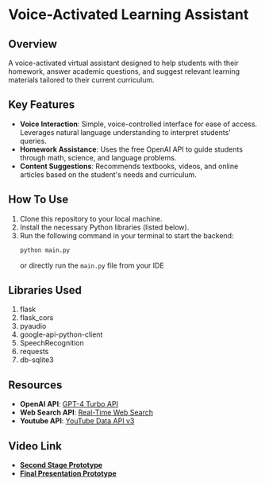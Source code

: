 # Voice-Activated Learning Assistant

## Overview
A voice-activated virtual assistant designed to help students with their homework, answer academic questions, and suggest relevant learning materials tailored to their current curriculum.

## Key Features
- **Voice Interaction**: Simple, voice-controlled interface for ease of access. Leverages natural language understanding to interpret students' queries.
- **Homework Assistance**: Uses the free OpenAI API to guide students through math, science, and language problems.
- **Content Suggestions**: Recommends textbooks, videos, and online articles based on the student's needs and curriculum.

## How To Use

1. Clone this repository to your local machine.
2. Install the necessary Python libraries (listed below).
3. Run the following command in your terminal to start the backend:
    ```bash
    python main.py
    ```
    or directly run the ```main.py``` file from your IDE

## Libraries Used
1. flask
2. flask_cors
3. pyaudio
4. google-api-python-client
5. SpeechRecognition
6. requests
7. db-sqlite3

## Resources
- **OpenAI API**: [GPT-4 Turbo API](https://rapidapi.com/NextAPI/api/cheapest-gpt-4-turbo-gpt-4-vision-chatgpt-openai-ai-api)
- **Web Search API**: [Real-Time Web Search](https://rapidapi.com/letscrape-6bRBa3QguO5/api/real-time-web-search)
- **Youtube API**: [YouTube Data API v3](https://console.cloud.google.com/marketplace/product/google/youtube.googleapis.com)

## Video Link
- [**Second Stage Prototype**](https://drive.google.com/file/d/1a56NvAJRJ5Hl-Gbv2ryfCwS5VBa6oLXL/view?usp=drivesdk)
- [**Final Presentation Prototype**](https://drive.google.com/file/d/1z7i7PQKGk92d9DBipBvB11aoZeMbSkL7/view?usp=drivesdk)





